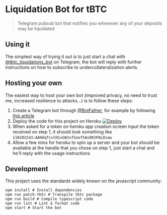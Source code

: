 # Liquidation Bot for tBTC
> Telegram pubsub bot that notifies you whenever any of your deposits may be liquidated

## Using it
The simplest way of trying it out is to just start a chat with [@tbtc\_liquidations\_bot](t.me/tbtc_liquidations_bot) on Telegram, the bot will reply with further instructions on how to subscribe to undercollateralization alerts.

## Hosting your own
The easiest way to host your own bot (improved privacy, no need to trust me, increased resilience to attacks...) is to follow these steps:
1. Create a Telegram bot through [@BotFather](t.me/BotFather), for example by following [this article](https://core.telegram.org/bots#creating-a-new-bot)
2. Deploy the code for this project on Heroku [![Deploy](https://www.herokucdn.com/deploy/button.svg)](https://heroku.com/deploy)
3. When asked for a token on heroku app creation screen input the token received on step 1, it should look something like `110201543:AAHdqTcvCH1vGWJxfSeofSAs0K5PALDsaw`
4. Allow a few mins for heroku to spin up a server and your bot should be available at the handle that you chose on step 1, just start a chat and he'll reply with the usage instructions

## Development
This project uses the standards widely known on the javascript community:
```
npm install # Install dependencies
npm run patch-tbtc # Transpile tbtc package
npm run build # Compile typescript code
npm run lint # Lint & format code
npm start # Start the bot
```
